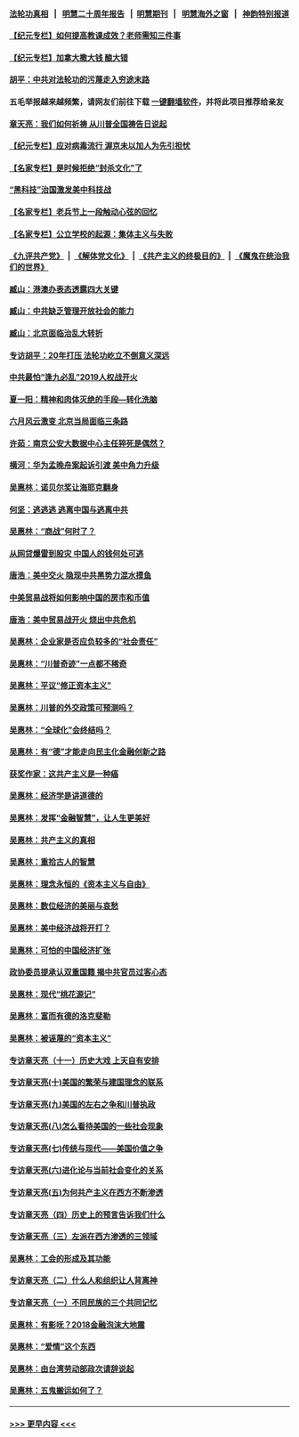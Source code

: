 #### [法轮功真相](https://github.com/gfw-breaker/truth/blob/master/README.md?t=0) &nbsp;&nbsp;|&nbsp;&nbsp; [明慧二十周年报告](https://github.com/gfw-breaker/mh-reports/blob/master/README.md?t=0) &nbsp;&nbsp;|&nbsp;&nbsp;[明慧期刊](https://github.com/gfw-breaker/mh-qikan) &nbsp;&nbsp;|&nbsp;&nbsp; [明慧海外之窗](https://github.com/gfw-breaker/mh-news/blob/master/README.md?t=0) &nbsp;&nbsp;|&nbsp;&nbsp; [神韵特别报道](https://github.com/gfw-breaker/mh-news/blob/master/shenyun.md?t=0)
#### [【纪元专栏】如何提高教课成效？老师需知三件事](../pages/nsc423/n12417848.md?t=06090952) 
#### [【纪元专栏】加拿大撒大钱 酿大错](../pages/nsc423/n12406564.md?t=06090952) 
#### [胡平：中共对法轮功的污蔑走入穷途末路](../pages/nsc423/n12266737.md?t=06090952) 
#### 五毛举报越来越频繁，请网友们前往下载 [一键翻墙软件](https://github.com/gfw-breaker/ssr-accounts)，并将此项目推荐给亲友
#### [章天亮：我们如何祈祷 从川普全国祷告日说起](../pages/nsc423/n11944627.md?t=06090952) 
#### [【纪元专栏】应对病毒流行 渥京未以加人为先引担忧](../pages/nsc423/n11875714.md?t=06090952) 
#### [【名家专栏】是时候拒绝“封杀文化”了](../pages/nsc423/n11814093.md?t=06090952) 
#### [“黑科技”治国激发美中科技战](../pages/nsc423/n11638056.md?t=06090952) 
#### [【名家专栏】老兵节上一段触动心弦的回忆](../pages/nsc423/n11646016.md?t=06090952) 
#### [【名家专栏】公立学校的起源：集体主义与失败](../pages/nsc423/n11601833.md?t=06090952) 
#### [《九评共产党》](https://github.com/begood0513/9ping.md/blob/master/README.md) &nbsp;|&nbsp; [《解体党文化》](../../../../jtdwh.md/blob/master/README.md)  &nbsp;|&nbsp; [《共产主义的终极目的》](../../../../gczydzjmd.md/blob/master/README.md) &nbsp;|&nbsp; [《魔鬼在统治我们的世界》](../../../../mgztzwmdsj.md/blob/master/README.md) 
#### [臧山：港澳办表态透露四大关键](../pages/nsc423/n11421628.md?t=06090952) 
#### [臧山：中共缺乏管理开放社会的能力](../pages/nsc423/n11407457.md?t=06090952) 
#### [臧山：北京面临治乱大转折](../pages/nsc423/n11406895.md?t=06090952) 
#### [专访胡平：20年打压 法轮功屹立不倒意义深远](../pages/nsc423/n11398800.md?t=06090952) 
#### [中共最怕“逢九必乱”2019人权战开火](../pages/nsc423/n11385248.md?t=06090952) 
#### [夏一阳：精神和肉体灭绝的手段—转化洗脑](../pages/nsc423/n11368250.md?t=06090952) 
#### [六月风云激变 北京当局面临三条路](../pages/nsc423/n11313668.md?t=06090952) 
#### [许茹：南京公安大数据中心主任猝死是偶然？](../pages/nsc423/n11064744.md?t=06090952) 
#### [横河：华为孟晚舟案起诉引渡 美中角力升级](../pages/nsc423/n11027230.md?t=06090952) 
#### [吴惠林：诺贝尔奖让海耶克翻身](../pages/nsc423/n10890049.md?t=06090952) 
#### [何坚：逃逃逃 逃离中国与逃离中共](../pages/nsc423/n10592891.md?t=06090952) 
#### [吴惠林：“商战”何时了？](../pages/nsc423/n10573558.md?t=06090952) 
#### [从网贷爆雷到股灾 中国人的钱何处可逃](../pages/nsc423/n10572800.md?t=06090952) 
#### [唐浩：美中交火 隐现中共黑势力混水摸鱼](../pages/nsc423/n10544040.md?t=06090952) 
#### [中美贸易战将如何影响中国的房市和币值](../pages/nsc423/n10543697.md?t=06090952) 
#### [唐浩：美中贸易战开火 烧出中共危机](../pages/nsc423/n10540126.md?t=06090952) 
#### [吴惠林：企业家是否应负较多的“社会责任”](../pages/nsc423/n10535022.md?t=06090952) 
#### [吴惠林：“川普奇迹”一点都不稀奇](../pages/nsc423/n10512808.md?t=06090952) 
#### [吴惠林：平议“修正资本主义”](../pages/nsc423/n10495724.md?t=06090952) 
#### [吴惠林：川普的外交政策可预测吗？](../pages/nsc423/n10462387.md?t=06090952) 
#### [吴惠林：“全球化”会终结吗？](../pages/nsc423/n10452838.md?t=06090952) 
#### [吴惠林：有“德”才能走向民主化金融创新之路](../pages/nsc423/n10432292.md?t=06090952) 
#### [获奖作家：这共产主义是一种癌](../pages/nsc423/n10431541.md?t=06090952) 
#### [吴惠林：经济学是讲道德的](../pages/nsc423/n10398014.md?t=06090952) 
#### [吴惠林：发挥“金融智慧”，让人生更美好](../pages/nsc423/n10375019.md?t=06090952) 
#### [吴惠林：共产主义的真相](../pages/nsc423/n10351394.md?t=06090952) 
#### [吴惠林：重拾古人的智慧](../pages/nsc423/n10337691.md?t=06090952) 
#### [吴惠林：理念永恒的《资本主义与自由》](../pages/nsc423/n10316274.md?t=06090952) 
#### [吴惠林：数位经济的美丽与哀愁](../pages/nsc423/n10292946.md?t=06090952) 
#### [吴惠林：美中经济战将开打？](../pages/nsc423/n10258825.md?t=06090952) 
#### [吴惠林：可怕的中国经济扩张](../pages/nsc423/n10219147.md?t=06090952) 
#### [政协委员提承认双重国籍 揭中共官员过客心态](../pages/nsc423/n10208809.md?t=06090952) 
#### [吴惠林：现代“桃花源记”](../pages/nsc423/n10185234.md?t=06090952) 
#### [吴惠林：富而有德的洛克斐勒](../pages/nsc423/n10142264.md?t=06090952) 
#### [吴惠林：被诬蔑的“资本主义”](../pages/nsc423/n10124816.md?t=06090952) 
#### [专访章天亮（十一）历史大戏 上天自有安排](../pages/nsc423/n10094905.md?t=06090952) 
#### [专访章天亮(十)美国的繁荣与建国理念的联系](../pages/nsc423/n10094899.md?t=06090952) 
#### [专访章天亮(九)美国的左右之争和川普执政](../pages/nsc423/n10094889.md?t=06090952) 
#### [专访章天亮(八)怎么看待美国的一些社会现象](../pages/nsc423/n10094857.md?t=06090952) 
#### [专访章天亮(七)传统与现代——美国价值之争](../pages/nsc423/n10093140.md?t=06090952) 
#### [专访章天亮(六)进化论与当前社会变化的关系](../pages/nsc423/n10092036.md?t=06090952) 
#### [专访章天亮(五)为何共产主义在西方不断渗透](../pages/nsc423/n10083620.md?t=06090952) 
#### [专访章天亮（四）历史上的预言告诉我们什么](../pages/nsc423/n10083606.md?t=06090952) 
#### [专访章天亮（三）左派在西方渗透的三领域](../pages/nsc423/n10081115.md?t=06090952) 
#### [吴惠林：工会的形成及其功能](../pages/nsc423/n10080633.md?t=06090952) 
#### [专访章天亮（二）什么人和组织让人背离神](../pages/nsc423/n10076637.md?t=06090952) 
#### [专访章天亮（一）不同民族的三个共同记忆](../pages/nsc423/n10074188.md?t=06090952) 
#### [吴惠林：有影呒？2018金融泡沫大地震](../pages/nsc423/n10040534.md?t=06090952) 
#### [吴惠林：“爱情”这个东西](../pages/nsc423/n10019423.md?t=06090952) 
#### [吴惠林：由台湾劳动部政次请辞说起](../pages/nsc423/n9979679.md?t=06090952) 
#### [吴惠林：五鬼搬运如何了？](../pages/nsc423/n9925338.md?t=06090952) 

----
#### [ >>> 更早内容 <<< ](../indexes/nsc423-earlier.md)
